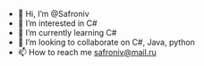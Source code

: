 - 👋 Hi, I’m @Safroniv
- 👀 I’m interested in C#
- 🌱 I’m currently learning C#
- 💞️ I’m looking to collaborate on C#, Java, python
- 📫 How to reach me safroniv@mail.ru

<!---
Safroniv/Safroniv is a ✨ special ✨ repository because its `README.md` (this file) appears on your GitHub profile.
You can click the Preview link to take a look at your changes.
--->
